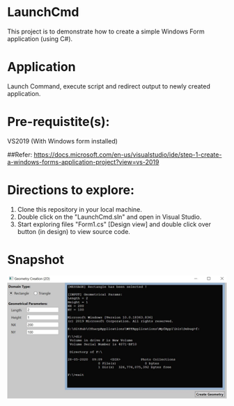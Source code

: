 # LaunchCmd
This project is to demonstrate how to create a simple Windows Form application (using C#).

# Application
Launch Command, execute script and redirect output to newly created application.

# Pre-requistite(s):
VS2019 (With Windows form installed)

##Refer: 
https://docs.microsoft.com/en-us/visualstudio/ide/step-1-create-a-windows-forms-application-project?view=vs-2019

# Directions to explore:
1. Clone this repository in your local machine.
2. Double click on the "LaunchCmd.sln" and open in Visual Studio.
3. Start exploring files "Form1.cs" [Design view] and double click over button (in design) to view source code.

# Snapshot
![LaunchingCmdCapture](Img/ApplicationDesign.JPG "EXE ScreenShot")
